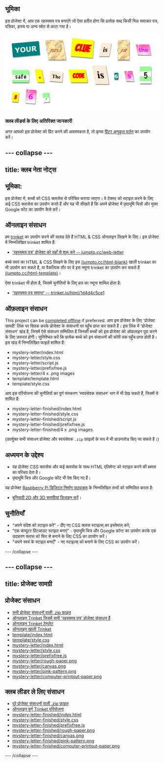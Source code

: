## भूमिका

इस प्रोजेक्ट में, आप एक रहस्यमय पत्र बनाएंगे जो ऐसा प्रतीत होगा कि प्रत्येक शब्द किसी भिन्न समाचार पत्र, पत्रिका, हास्य या अन्य स्रोत से काटा गया है।

![स्क्रीनशॉट](images/letter-final.png)

### क्लब लीडर्स के लिए अतिरिक्त जानकारी

अगर आपको इस प्रोजेक्ट को प्रिंट करने की आवश्यकता है, तो कृप्या [प्रिंटर अनुकूल वर्ज़न](https://projects.raspberrypi.org/en/projects/mystery-letter/print) का उपयोग करें।

## \--- collapse \---

## title: क्लब नेता नोट्स

## भूमिका:

इस प्रोजेक्ट में, बच्चों को CSS क्लासेस से परिचित कराया जाएगा। वे टेक्स्ट को स्टाइल करने के लिए कई CSS क्लासेस का उपयोग करते हैं और यह भी सीखते हैं कि अपने प्रोजेक्ट में पृष्ठभूमि चित्रों और मुफ्त Google फोंट का उपयोग कैसे करें।

## ऑनलाइन संसाधन

हम [trinket](https://trinket.io/) का उपयोग करने की सलाह देते हैं HTML & CSS ऑनलाइन लिखने के लिए। इस प्रोजेक्ट में निम्नलिखित trinket शामिल हैं:

* ['रहस्यमय पत्र' प्रोजेक्ट को यहाँ से शुरू करे -- jumpto.cc/web-letter](http://jumpto.cc/web-letter)

बच्चे स्वयं का HTML & CSS लिखने के लिए इस [(jumpto.cc/html-blank)](http://jumpto.cc/html-blank) खाली trinket का भी उपयोग कर सकते हैं, या वैकल्पिक तौर पर वे इस नमूना trinket का उपयोग कर सकते हैं [(jumpto.cc/html-template)](http://jumpto.cc/html-template)।

ऐसा trinket भी होता है, जिसमें चुनौतियों के लिए हल का नमूना शामिल होता है:

* ['रहस्यमय पत्र समाप्त' -- trinket.io/html/1d4d4c5ce1](https://trinket.io/html/1d4d4c5ce1)

## ऑफ़लाइन संसाधन

This project can be [completed offline](https://rpf.io/html-offline) if preferred. आप इस प्रोजेक्ट के लिए 'प्रोजेक्ट सामग्री' लिंक पर क्लिक करके प्रोजेक्ट के संसाधनों पर पहुँच प्राप्त कर सकते हैं। इस लिंक में 'प्रोजेक्ट संसाधन' खंड है, जिसमें ऐसे संसाधन सम्मिलित हैं जिनकी बच्चों को इस प्रोजेक्ट को ऑफ़लाइन पूरा करने के लिए ज़रूरत होगी। सुनिश्चित करें कि प्रत्येक बच्चे को इन संसाधनों की कॉपी तक पहुँच प्राप्त होती है। इस खंड में निम्नलिखित फाइलें शामिल हैं:

* mystery-letter/index.html
* mystery-letter/style.css
* mystery-letter/script.js
* mystery-letter/prefixfree.js
* mystery-letter/4 x .png images
* template/template.html
* template/style.css

आप इस परियोजना की चुनौतियों का पूर्ण संस्करण ‘स्वयंसेवक संसाधन’ भाग में भी देख सकते हैं, जिसमें ये शामिल हैं:

* mystery-letter-finished/index.html
* mystery-letter-finished/style.css
* mystery-letter-finished/script.js
* mystery-letter-finished/prefixfree.js
* mystery-letter-finished/4 x .png images

(उपर्युक्त सभी संसाधन प्रोजेक्ट और स्वयंसेवक `.zip` फ़ाइलों के रूप में भी डाउनलोड किए जा सकते हैं।)

## अध्ययन के उद्देश्य

* यह प्रोजेक्ट CSS क्लासेस और कई क्लासेस के साथ HTML एलिमेन्ट को स्टाइल करने की क्षमता का परिचय देता है।
* पृष्ठभूमि चित्र और Google फोंट भी पेश किए गए हैं। 

यह प्रोजेक्ट [Raspberry Pi डिजिटल निर्माण पाठ्यक्रम](http://rpf.io/curriculum) के निम्नलिखित तत्वों को सम्मिलित करता है:

* [बुनियादी 2D और 3D सामग्रियां डिजाइन करें](https://www.raspberrypi.org/curriculum/design/creator)।

## चुनौतियाँ

* “अपने संदेश को स्टाइल करे” - दीए गए CSS क्लास स्टाइल्स् का इस्तेमाल् करे;
* "एक कंप्यूटर प्रिंटआउट स्टाइल बनाएं" - पृष्ठभूमि चित्र और Google फ़ॉन्ट का उपयोग करके एक उदाहरण क्लास को फिर से बनाने के लिए CSS का उपयोग करें। 
* "अपने स्वयं के स्टाइल बनाएँ" - नए स्टाइल्स् को बनाने के लिए CSS का उपयोग करें।

\--- /collapse \---

## \--- collapse \---

## title: प्रोजेक्ट सामग्री

## प्रोजेक्ट संसाधन

* [सभी प्रोजेक्ट संसाधनों वाली .zip फ़ाइल](https://rpf.io/p/en/mystery-letter-go)
* [ऑनलाइन Trinket जिसमें सभी 'रहस्यमय पत्र' प्रोजेक्ट संसाधन हैं](http://jumpto.cc/web-letter)
* [ऑनलाइन Trinket टेम्प्लेट](http://jumpto.cc/trinket-template)
* [ऑनलाइन खाली Trinket](http://jumpto.cc/trinket-blank)
* [template/index.html](resources/template-index.html)
* [template/style.css](resources/template-style.css)
* [mystery-letter/index.html](resources/mystery-letter-index.html)
* [mystery-letter/style.css](resources/mystery-letter-style.css)
* [mystery-letter/prefixfree.js](resources/mystery-letter-prefixfree.js)
* [mystery-letter/rough-paper.png](resources/mystery-letter-rough-paper.png)
* [mystery-letter/canvas.png](resources/mystery-letter-canvas.png)
* [mystery-letter/pink-pattern.png](resources/mystery-letter-pink-pattern.png)
* [mystery-letter/computer-printout-paper.png](resources/mystery-letter-computer-printout-paper.png)

## क्लब लीडर ले लिए संसाधन

* [पूरे प्रोजेक्ट संसाधनों वाली .zip फ़ाइल](https://rpf.io/p/en/mystery-letter-go)
* [ऑनलाइन पूर्ण Trinket परियोजना](https://trinket.io/html/1d4d4c5ce1)
* [mystery-letter-finished/index.html](resources/mystery-letter-finished-index.html)
* [mystery-letter-finished/style.css](resources/mystery-letter-finished-style.css)
* [mystery-letter-finished/prefixfree.js](resources/mystery-letter-finished-prefixfree.js)
* [mystery-letter-finished/rough-paper.png](resources/mystery-letter-finished-rough-paper.png)
* [mystery-letter-finished/canvas.png](resources/mystery-letter-finished-canvas.png)
* [mystery-letter-finished/pink-pattern.png](resources/mystery-letter-finished-pink-pattern.png)
* [mystery-letter-finished/computer-printout-paper.png](resources/mystery-letter-finished-computer-printout-paper.png)

\--- /collapse \---